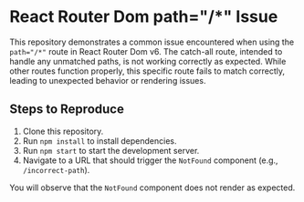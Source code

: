 # React Router Dom path="/*" Issue

This repository demonstrates a common issue encountered when using the `path="/*"` route in React Router Dom v6.  The catch-all route, intended to handle any unmatched paths, is not working correctly as expected.  While other routes function properly, this specific route fails to match correctly, leading to unexpected behavior or rendering issues.

## Steps to Reproduce

1. Clone this repository.
2. Run `npm install` to install dependencies.
3. Run `npm start` to start the development server.
4. Navigate to a URL that should trigger the `NotFound` component (e.g., `/incorrect-path`).

You will observe that the `NotFound` component does not render as expected.
